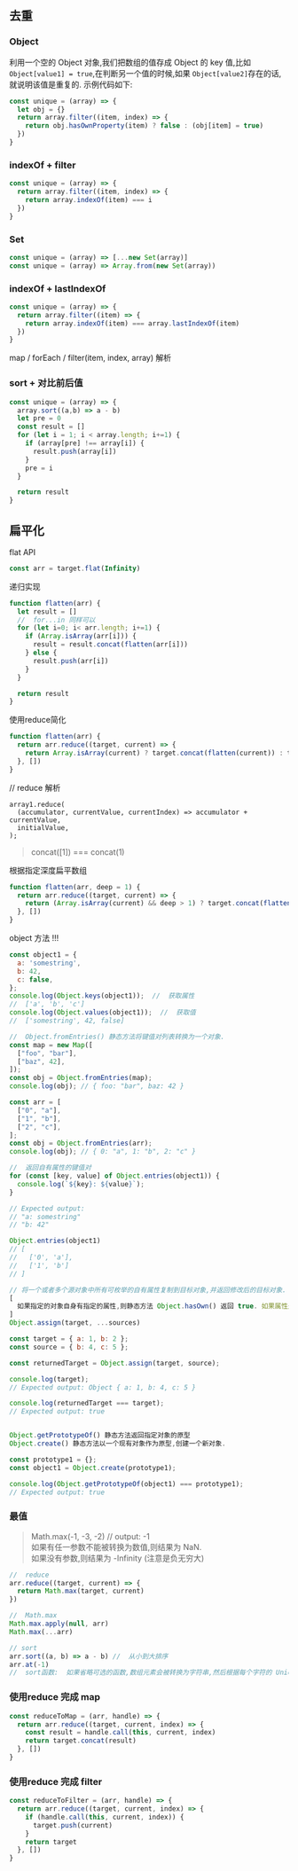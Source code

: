 ## 去重

### Object
利用一个空的 Object 对象,我们把数组的值存成 Object 的 key 值,比如 `Object[value1] = true`,在判断另一个值的时候,如果 `Object[value2]`存在的话,就说明该值是重复的. 示例代码如下: 
```js
const unique = (array) => {
  let obj = {}
  return array.filter((item, index) => {
    return obj.hasOwnProperty(item) ? false : (obj[item] = true)
  })
}

```

### indexOf + filter
```js
const unique = (array) => {
  return array.filter((item, index) => {
    return array.indexOf(item) === i
  })
}
```
### Set
```js
const unique = (array) => [...new Set(array)]
const unique = (array) => Array.from(new Set(array))
```
### indexOf + lastIndexOf
```js
const unique = (array) => {
  return array.filter((item) => {
    return array.indexOf(item) === array.lastIndexOf(item)
  })
}

```
map / forEach / filter(item, index, array) 解析

### sort + 对比前后值
```js
const unique = (array) => {
  array.sort((a,b) => a - b)
  let pre = 0
  const result = []
  for (let i = 1; i < array.length; i+=1) {
    if (array[pre] !== array[i]) {
      result.push(array[i])
    }
    pre = i
  }

  return result
}
```
## 扁平化
flat API
```js
const arr = target.flat(Infinity)
```

递归实现
```js
function flatten(arr) {
  let result = []
  //  for...in 同样可以 
  for (let i=0; i< arr.length; i+=1) {
    if (Array.isArray(arr[i])) {
      result = result.concat(flatten(arr[i]))
    } else {
      result.push(arr[i])
    }
  }

  return result
}
```

使用reduce简化
```js
function flatten(arr) {
  return arr.reduce((target, current) => {
    return Array.isArray(current) ? target.concat(flatten(current)) : target.concat(current)
  }, [])
}
```
//  reduce 解析
```
array1.reduce(
  (accumulator, currentValue, currentIndex) => accumulator + currentValue,
  initialValue,
);
```

> concat([1]) === concat(1)

根据指定深度扁平数组
```js
function flatten(arr, deep = 1) {
  return arr.reduce((target, current) => {
    return (Array.isArray(current) && deep > 1) ? target.concat(flatten(current), deep - 1) : target.concat(current)
  }, [])
}
```

object 方法 !!!
```js
const object1 = {
  a: 'somestring',
  b: 42,
  c: false,
};
console.log(Object.keys(object1));  //  获取属性  
//  ['a', 'b', 'c']
console.log(Object.values(object1));  //  获取值
//  ['somestring', 42, false]

//  Object.fromEntries() 静态方法将键值对列表转换为一个对象. 
const map = new Map([
  ["foo", "bar"],
  ["baz", 42],
]);
const obj = Object.fromEntries(map);
console.log(obj); // { foo: "bar", baz: 42 }

const arr = [
  ["0", "a"],
  ["1", "b"],
  ["2", "c"],
];
const obj = Object.fromEntries(arr);
console.log(obj); // { 0: "a", 1: "b", 2: "c" }

//  返回自有属性的键值对
for (const [key, value] of Object.entries(object1)) {
  console.log(`${key}: ${value}`);
}

// Expected output:
// "a: somestring"
// "b: 42"

Object.entries(object1)
// [
//   ['0', 'a'],
//   ['1', 'b']
// ]

// 将一个或者多个源对象中所有可枚举的自有属性复制到目标对象,并返回修改后的目标对象. 
[
  如果指定的对象自身有指定的属性,则静态方法 Object.hasOwn() 返回 true. 如果属性是继承的或者不存在,该方法返回 false. 
]
Object.assign(target, ...sources)

const target = { a: 1, b: 2 };
const source = { b: 4, c: 5 };

const returnedTarget = Object.assign(target, source);

console.log(target);
// Expected output: Object { a: 1, b: 4, c: 5 }

console.log(returnedTarget === target);
// Expected output: true


Object.getPrototypeOf() 静态方法返回指定对象的原型
Object.create() 静态方法以一个现有对象作为原型,创建一个新对象. 

const prototype1 = {};
const object1 = Object.create(prototype1);

console.log(Object.getPrototypeOf(object1) === prototype1);
// Expected output: true
```

### 最值

> Math.max(-1, -3, -2)  //  output: -1<br>
如果有任一参数不能被转换为数值,则结果为 NaN. <br>
如果没有参数,则结果为 -Infinity (注意是负无穷大)

```js
//  reduce
arr.reduce((target, current) => {
  return Math.max(target, current)
})

//  Math.max
Math.max.apply(null, arr)
Math.max(...arr)

// sort
arr.sort((a, b) => a - b) //  从小到大排序
arr.at(-1)
//  sort函数:  如果省略可选的函数,数组元素会被转换为字符串,然后根据每个字符的 Unicode 码位值进行排序. 

```

### 使用reduce 完成 map
```js
const reduceToMap = (arr, handle) => {
  return arr.reduce((target, current, index) => {
    const result = handle.call(this, current, index)
    return target.concat(result)
  }, [])
}
```

### 使用reduce 完成 filter
```js
const reduceToFilter = (arr, handle) => {
  return arr.reduce((target, current, index) => {
    if (handle.call(this, current, index)) {
      target.push(current)
    }
    return target
  }, [])
}
```